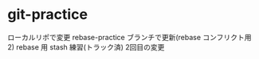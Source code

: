 # git-practice

ローカルリポで変更
rebase-practice ブランチで更新(rebase コンフリクト用 2)
rebase 用
stash 練習(トラック済)
2回目の変更
